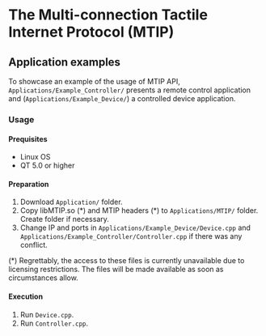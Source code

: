 # The Multi-connection Tactile Internet Protocol (MTIP)

## Application examples

To showcase an example of the usage of MTIP API, ``Applications/Example_Controller/`` presents a remote control application and (``Applications/Example_Device/``) a controlled device application.

### Usage

#### Prequisites

* Linux OS
* QT 5.0 or higher

#### Preparation

1. Download ``Application/`` folder.
2. Copy libMTIP.so (\*) and MTIP headers (\*) to ``Applications/MTIP/`` folder. Create folder if necessary.
3. Change IP and ports in ``Applications/Example_Device/Device.cpp`` and ``Applications/Example_Controller/Controller.cpp`` if there was any conflict.

(*) Regrettably, the access to these files is currently unavailable due to licensing restrictions. The files will be made available as soon as circumstances allow.

#### Execution

1. Run ``Device.cpp``.
2. Run ``Controller.cpp``.



